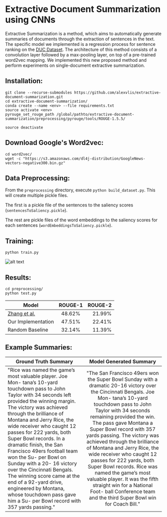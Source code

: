 # Extractive Document Summarization using CNNs
Extractive Summarization is a method, which aims to automatically generate summaries of documents through the extraction of sentences in the text. The specific model we implemented is a regression process for sentence ranking on the [DUC Dataset](https://duc.nist.gov/data.html). The architecture of this method consists of a convolution layer followed by a max-pooling layer, on top of a pre-trained word2vec mapping. We implemented this new proposed method and perform experiments on single-document extractive summarization.

## Installation: ##
```
git clone --recurse-submodules https://github.com/alexvlis/extractive-document-summarization.git
cd extractive-document-summarization/
conda create --name <env> --file requirements.txt
source activate <env> 
pyrouge_set_rouge_path /global/pathto/extractive-document-summarization/preprocessing/pyrouge/tools/ROUGE-1.5.5/

source deactivate
```

## Download Google's Word2vec: ##
```
cd word2vec/
wget -c "https://s3.amazonaws.com/dl4j-distribution/GoogleNews-vectors-negative300.bin.gz"
```

## Data Preprocessing: ##

From the ```preprocessing``` directory, execute ```python build_dataset.py```. This will create multiple pickle files. 

The first is a pickle file of the sentences to the saliency scores (```sentencesToSaliency.pickle```).

The rest are pickle files of the word embeddings to the saliency scores for each sentences (```wordEmbeddingsToSaliency.pickle```).

## Training: ##
```
python train.py
```
![alt text](https://github.com/alexvlis/extractive-document-summarization/blob/master/figures/training-conv-190.png "Logo Title Text 1")

## Results: ##
```
cd preprocessing/
python test.py
```
| Model           | ROUGE-1       | ROUGE-2  |
| ----------------|:-------------:| --------:|
| [Zhang et al.](https://ieeexplore.ieee.org/document/7793761/?reload=true)    | 48.62%        |   21.99% |
| Our Implementation| 47.51%        |   22.41% |
| Random Baseline | 32.14%        |   11.39% |

## Example Summaries: ##
| Ground Truth Summary           | Model Generated Summary       | 
| ----------------|:-------------:| 
| "Rice was named the game’s most valuable player. Joe Mon- tana’s 10-yard touchdown pass to John Taylor with 34 seconds left provided the winning margin. The victory was achieved through the brilliance of Montana and Jerry Rice, the wide receiver who caught 12 passes for 222 yards, both Super Bowl records. In a dramatic finish, the San Francisco 49ers football team won the Su- per Bowl on Sunday with a 20- 16 victory over the Cincinnati Bengals. The winning score came at the end of a 92-yard drive, engineered by Montana, whose touchdown pass gave him a Su- per Bowl record with 357 yards passing." | "The San Francisco 49ers won the Super Bowl Sunday with a dramatic 20-16 victory over the Cincinnati Bengals. Joe Mon- tana’s 10-yard touchdown pass to John Taylor with 34 seconds remaining provided the win. The pass gave Montana a Super Bowl record with 357 yards passing. The victory was achieved through the brilliance of Montana and Jerry Rice, the wide receiver who caught 12 passes for 222 yards, both Super Bowl records. Rice was named the game’s most valuable player. It was the fifth straight win for a National Foot- ball Conference team and the third Super Bowl win for Coach Bill." | 
